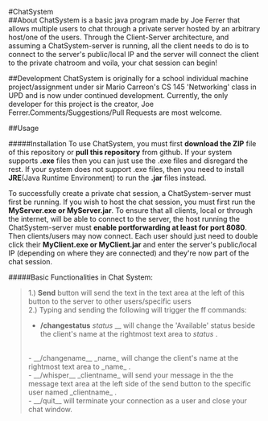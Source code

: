 #ChatSystem
<br>
##About
ChatSystem is a basic java program made by Joe Ferrer that allows multiple users to chat through a private server hosted by an arbitrary host/one of the users. Through the Client-Server architecture, and assuming a ChatSystem-server is running, all the client needs to do is to connect to the server's public/local IP and the server will connect the client to the private chatroom and voila, your chat session can begin!

##Development
ChatSystem is originally for a school individual machine project/assignment under sir Mario Carreon's CS 145 'Networking' class in UPD and is now under continued development. Currently, the only developer for this project is the creator, Joe Ferrer.Comments/Suggestions/Pull Requests are most welcome.

##Usage

#####Installation
To use ChatSystem, you must first __download the ZIP__ file of this repository or __pull this repository__ from github. If your system supports __.exe__ files then you can just use the .exe files and disregard the rest. If your system does not support .exe files, then you need to install __JRE__(Java Runtime Environment) to run the __.jar__ files instead. 

To successfully create a private chat session, a ChatSystem-server must first be running. If you wish to host the chat session, you must first run the __MyServer.exe or MyServer.jar__. To ensure that all clients, local or through the internet, will be able to connect to the server, the host running the ChatSystem-server must __enable portforwarding at least for port 8080__.  Then clients/users may now connect. Each user should just need to double click their __MyClient.exe or MyClient.jar__ and enter the server's public/local IP (depending on where they are connected) and they're now part of the chat session.

#####Basic Functionalities in Chat System:
>1.) __Send__ button will send the text in the text area at the left of this button to the server to other users/specific users
> <br>
> 2.) Typing and sending the following will trigger the ff commands:
> <br>
> - __/changestatus__ _status_ __ will change the 'Available' status beside the client's name at the rightmost text area to _status_ . 
> <br>
> - __/changename__ _name_ will change the client's name at the rightmost text area to _name_ .
> <br>
> - __/whisper__ _clientname_ will send your message in the the message text area at the left side of the send button to the specific user named _clientname_ .
><br>
>- __/quit__ will terminate your connection as a user and close your chat window.

<br/>

